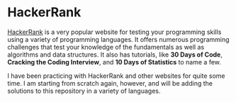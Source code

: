 # HackerRank

[HackerRank](https://www.hackerrank.com/) is a very popular website for testing your programming skills using a variety of programming languages. It offers numerous programming challenges that test your knowledge of the fundamentals as well as algorithms and data structures. It also has tutorials, like **30 Days of Code**, **Cracking the Coding Interview**, and **10 Days of Statistics** to name a few.

I have been practicing with HackerRank and other websites for quite some time. I am starting from scratch again, however, and will be adding the solutions to this repository in a variety of languages.


